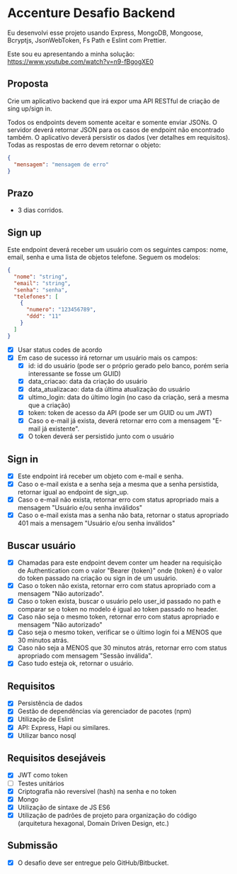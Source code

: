 # Accenture Desafio Backend

Eu desenvolvi esse projeto usando Express, MongoDB, Mongoose, Bcryptjs, JsonWebToken, Fs Path e Eslint com Prettier.

Este sou eu apresentando a minha solução:
https://www.youtube.com/watch?v=n9-fBgogXE0

## Proposta

Crie um aplicativo backend que irá expor uma API RESTful de criação de sing up/sign
in.

Todos os endpoints devem somente aceitar e somente enviar JSONs. O servidor
deverá retornar JSON para os casos de endpoint não encontrado também.
O aplicativo deverá persistir os dados (ver detalhes em requisitos).
Todas as respostas de erro devem retornar o objeto:

```json
{
  "mensagem": "mensagem de erro"
}
```

## Prazo

- 3 dias corridos.

## **Sign up**

Este endpoint deverá receber um usuário com os seguintes campos: nome,
email, senha e uma lista de objetos telefone. Seguem os modelos:

```json
{
  "nome": "string",
  "email": "string",
  "senha": "senha",
  "telefones": [
    {
      "numero": "123456789",
      "ddd": "11"
    }
  ]
}
```

- [x] Usar status codes de acordo
- [x] Em caso de sucesso irá retornar um usuário mais os campos:
  - [x] id: id do usuário (pode ser o próprio gerado pelo banco, porém seria interessante
        se fosse um GUID)
  - [x] data_criacao: data da criação do usuário
  - [x] data_atualizacao: data da última atualização do usuário
  - [x] ultimo_login: data do último login (no caso da criação, será a mesma que a
        criação)
  - [x] token: token de acesso da API (pode ser um GUID ou um JWT)
  - [x] Caso o e-mail já exista, deverá retornar erro com a mensagem "E-mail já
        existente".
  - [x] O token deverá ser persistido junto com o usuário

## Sign in

- [x] Este endpoint irá receber um objeto com e-mail e senha.
- [x] Caso o e-mail exista e a senha seja a mesma que a senha persistida, retornar
      igual ao endpoint de sign_up.
- [x] Caso o e-mail não exista, retornar erro com status apropriado mais a mensagem
      "Usuário e/ou senha inválidos"
- [x] Caso o e-mail exista mas a senha não bata, retornar o status apropriado 401
      mais a mensagem "Usuário e/ou senha inválidos"

## Buscar usuário

- [x] Chamadas para este endpoint devem conter um header na requisição de
      Authentication com o valor "Bearer {token}" onde {token} é o valor do token
      passado na criação ou sign in de um usuário.
- [x] Caso o token não exista, retornar erro com status apropriado com a mensagem
      "Não autorizado".
- [x] Caso o token exista, buscar o usuário pelo user_id passado no path e comparar
      se o token no modelo é igual ao token passado no header.
- [x] Caso não seja o mesmo token, retornar erro com status apropriado e mensagem
      "Não autorizado"
- [x] Caso seja o mesmo token, verificar se o último login foi a MENOS que 30
      minutos atrás.
- [x] Caso não seja a MENOS que 30 minutos atrás, retornar erro com status
      apropriado com mensagem "Sessão inválida".
- [x] Caso tudo esteja ok, retornar o usuário.

## Requisitos

- [x] Persistência de dados
- [x] Gestão de dependências via gerenciador de pacotes (npm)
- [x] Utilização de Eslint
- [x] API: Express, Hapi ou similares.
- [x] Utilizar banco nosql

## Requisitos desejáveis

- [x] JWT como token
- [ ] Testes unitários
- [x] Criptografia não reversível (hash) na senha e no token
- [x] Mongo
- [x] Utilização de sintaxe de JS ES6
- [x] Utilização de padrões de projeto para organização do código (arquitetura
      hexagonal, Domain Driven Design, etc.)

## Submissão

- [x] O desafio deve ser entregue pelo GitHub/Bitbucket.
